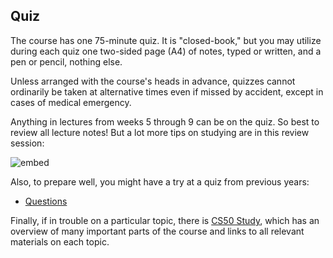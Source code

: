 ## Quiz

The course has one 75-minute quiz. It is "closed-book," but you may utilize during each quiz one two-sided page (A4) of notes, typed or written, and a pen or pencil, nothing else.

Unless arranged with the course's heads in advance, quizzes cannot ordinarily be taken at alternative times even if missed by accident, except in cases of medical emergency.

Anything in lectures from weeks 5 through 9 can be on the quiz. So best to review all lecture notes! But a lot more tips on studying are in this review session:

![embed](https://www.youtube.com/embed/wCS7il7_mWA?rel=0)

Also, to prepare well, you might have a try at a quiz from previous years:

- [Questions](../#1617072112.pdf)

Finally, if in trouble on a particular topic, there is [CS50 Study](https://study.cs50.net), which has an overview of many important parts of the course and links to all relevant materials on each topic.
